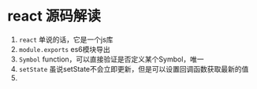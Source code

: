 # react 源码解读

1. `react` 单说的话，它是一个js库
2. `module.exports` es6模块导出
3. `Symbol` function，可以直接验证是否定义某个Symbol，唯一
4. `setState` 虽说setState不会立即更新，但是可以设置回调函数获取最新的值
5. 